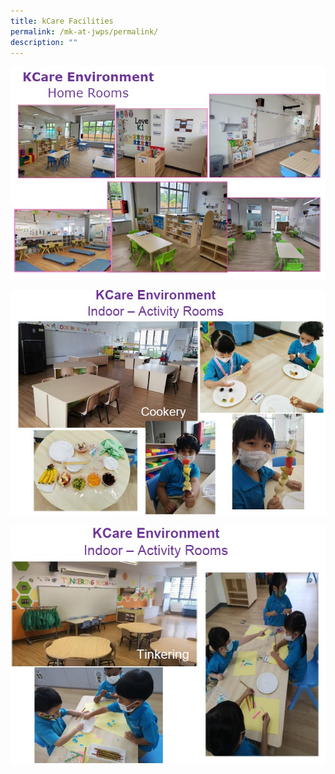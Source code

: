 ```yaml
---
title: kCare Facilities
permalink: /mk-at-jwps/permalink/
description: ""
---
```

![kCare room](/images/kCare%20room.jpg)

![kCare Cookery](/images/kCare%20activity%20room.jpg)

![kCare Tinkering](/images/kCare%20Tinkering.jpg)